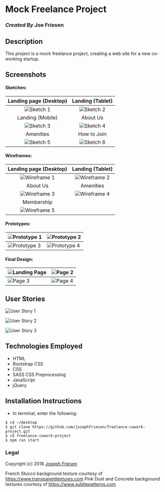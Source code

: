 # Mock Freelance Project

### _Created By_ **Joe Friesen**

## Description

This project is a mock freelance project, creating a web site for a new co-working startup.

## Screenshots

#### Sketches:

Landing page (Desktop) | Landing (Tablet)
:-----------------------: | :-----------------------:
![Sketch 1](src/assets/images/sketch-landing-desktop.jpg) | ![Sketch 2](src/assets/images/sketch-landing-tablet.jpg)
Landing (Mobile) | About Us
![Sketch 3](src/assets/images/sketch-landing-mobile.jpg) | ![Sketch 4](src/assets/images/sketch-about-us.jpg)
Amenities | How to Join
![Sketch 5](src/assets/images/sketch-amenities.jpg) | ![Sketch 6](src/assets/images/sketch-membership.jpg)


#### Wireframes:
Landing page (Desktop) | Landing (Tablet)
:-----------------------: | :-----------------------:
![Wireframe 1](src/assets/images/wireframe-landing-desktop.png) | ![Wireframe 2](src/assets/images/wireframe-landing-tablet.png)
About Us | Amenities
![Wireframe 3](src/assets/images/wireframe-about-us.png) | ![Wireframe 4](src/assets/images/wireframe-amenities.png)
Membership |
![Wireframe 5](src/assets/images/wireframe-membership.png) |

#### Prototypes:

![Prototype 1](src/assets/images/prototype1.png) | ![Prototype 2](src/assets/images/prototype2.png)
---------------------- | -----------------------
![Prototype 3](src/assets/images/prototype3.png) | ![Prototype 4](src/assets/images/prototype4.png)


#### Final Design:

![Landing Page](src/assets/images/screenshot-landing-page-desktop.png) | ![Page 2](src/assets/images/final4.png)
---------------------- | -----------------------
![Page 3](src/assets/images/final3.png) | ![Page 4](src/assets/images/final1.png)


## User Stories
![User Story 1](src/assets/images/userstories1.jpg)

![User Story 2](src/assets/images/userstories2.jpg)

![User Story 3](src/assets/images/userstories3.jpg)


## Technologies Employed

* HTML
* Bootstrap CSS
* CSS
* SASS CSS Preprocessing
* JavaScript
* jQuery

## Installation Instructions

* In terminal, enter the following:
```
$ cd ~/desktop
$ git clone https://github.com/josephfriesen/freelance-cowork-project.git
$ cd freelance-cowork-project
$ npm run start
```

### Legal

Copyright (c) 2018 [Joseph Friesen](mailto:friesen.josephc@gmail.com)

French Stucco background texture courtesy of https://www.transparenttextures.com
Pink Dust and Concrete background textures courtesy of https://www.subtlepatterns.com
